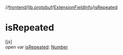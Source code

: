 //[frontend](../../../index.md)/[lib.protobuf](../index.md)/[ExtensionFieldInfo](index.md)/[isRepeated](is-repeated.md)

# isRepeated

[js]\
open var [isRepeated](is-repeated.md): [Number](https://kotlinlang.org/api/latest/jvm/stdlib/kotlin/-number/index.html)
